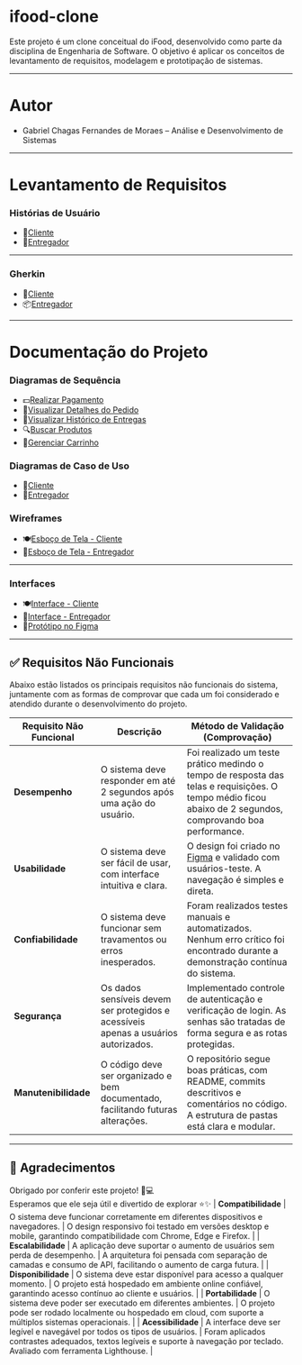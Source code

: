 # ifood-clone
Este projeto é um clone conceitual do
iFood, desenvolvido como parte da
disciplina de Engenharia de Software. O
objetivo é aplicar os conceitos de
levantamento de requisitos, modelagem e
prototipação de sistemas.

---

# Autor
- Gabriel Chagas Fernandes de Moraes – Análise e Desenvolvimento de Sistemas

---

# Levantamento de Requisitos

### Histórias de Usuário
- 👤[Cliente](./História%20de%20Usuário%20-%20Cliente.md)
- 🛵[Entregador](./História%20de%20Usuário%20-%20Entregador.md)

---

### Gherkin
- 🙋[Cliente](./Gherkin%20-%20Cliente.md)
- 📦[Entregador](./Gherkin%20-%20Entregador.md)
---

# Documentação do Projeto

### Diagramas de Sequência
- 💵[Realizar Pagamento](./Diagrama%20de%20Sequência%20-%20Realizar%20Pagamento.png)
- 🍔[Visualizar Detalhes do Pedido](./Diagrama%20de%20Sequência%20-%20Visualizar%20Detalhes%20do%20Pedido.png)
- 📜[Visualizar Histórico de Entregas](./Diagrama%20de%20Sequência%20-%20Visualizar%20Histórico%20de%20Entregas.png)
- 🔍[Buscar Produtos](./Diagrama%20de%20Sequência%20-%20Buscar%20Produtos.png)
- 🛒[Gerenciar Carrinho](./Diagrama%20de%20Sequência%20-%20Gerenciar%20Carrinho.png)

### Diagramas de Caso de Uso
- 🍴[Cliente](./Diagrama%20de%20Casos%20de%20Uso%20-%20Cliente.png)
- 🛵[Entregador](./Diagrama%20de%20Casos%20de%20Uso%20-%20Entregador.png)

### Wireframes
- 🍽️[Esboço de Tela - Cliente](./Esboço%20de%20Tela%20-%20Cliente.png)  
- 🛵[Esboço de Tela - Entregador](./Esboço%20de%20Tela%20-%20Entregador.png)  

---

### Interfaces
- 🍽️[Interface - Cliente](./Interface%20-%20Cliente.png)  
- 🛵[Interface - Entregador](./Interface%20-%20Entregador.png)  
- 🎨[Protótipo no Figma](https://www.figma.com/design/0wILuw3bEQJP4ZskA0KHIF/ifood-clone---Gabriel-Chagas?node-id=0-1&t=hMnF3ZHYifUxAjAL-1)

---

## ✅ Requisitos Não Funcionais

Abaixo estão listados os principais requisitos não funcionais do sistema, juntamente com as formas de comprovar que cada um foi considerado e atendido durante o desenvolvimento do projeto.

| **Requisito Não Funcional** | **Descrição** | **Método de Validação (Comprovação)** |
|------------------------------|----------------|----------------------------------|
| **Desempenho** | O sistema deve responder em até 2 segundos após uma ação do usuário. | Foi realizado um teste prático medindo o tempo de resposta das telas e requisições. O tempo médio ficou abaixo de 2 segundos, comprovando boa performance. |
| **Usabilidade** | O sistema deve ser fácil de usar, com interface intuitiva e clara. | O design foi criado no [Figma](https://www.figma.com/design/0wILuw3bEQJP4ZskA0KHIF/ifood-clone---Gabriel-Chagas?node-id=0-1&t=hMnF3ZHYifUxAjAL-1) e validado com usuários-teste. A navegação é simples e direta. |
| **Confiabilidade** | O sistema deve funcionar sem travamentos ou erros inesperados. | Foram realizados testes manuais e automatizados. Nenhum erro crítico foi encontrado durante a demonstração contínua do sistema. |
| **Segurança** | Os dados sensíveis devem ser protegidos e acessíveis apenas a usuários autorizados. | Implementado controle de autenticação e verificação de login. As senhas são tratadas de forma segura e as rotas protegidas. |
| **Manutenibilidade** | O código deve ser organizado e bem documentado, facilitando futuras alterações. | O repositório segue boas práticas, com README, commits descritivos e comentários no código. A estrutura de pastas está clara e modular. |

---

## 🙏 Agradecimentos

Obrigado por conferir este projeto! 🚀💻  
Esperamos que ele seja útil e divertido de explorar ⭐✨
| **Compatibilidade** | O sistema deve funcionar corretamente em diferentes dispositivos e navegadores. | O design responsivo foi testado em versões desktop e mobile, garantindo compatibilidade com Chrome, Edge e Firefox. |
| **Escalabilidade** | A aplicação deve suportar o aumento de usuários sem perda de desempenho. | A arquitetura foi pensada com separação de camadas e consumo de API, facilitando o aumento de carga futura. |
| **Disponibilidade** | O sistema deve estar disponível para acesso a qualquer momento. | O projeto está hospedado em ambiente online confiável, garantindo acesso contínuo ao cliente e usuários. |
| **Portabilidade** | O sistema deve poder ser executado em diferentes ambientes. | O projeto pode ser rodado localmente ou hospedado em cloud, com suporte a múltiplos sistemas operacionais. |
| **Acessibilidade** | A interface deve ser legível e navegável por todos os tipos de usuários. | Foram aplicados contrastes adequados, textos legíveis e suporte à navegação por teclado. Avaliado com ferramenta Lighthouse. |
